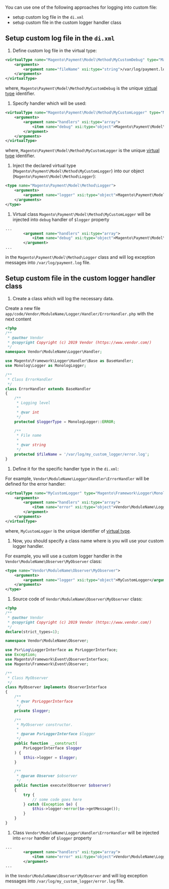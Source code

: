 You can use one of the following approaches for logging into custom file:
- setup custom log file in the `di.xml`
- setup custom file in the custom logger handler class 

## Setup custom log file in the `di.xml`

1. Define custom log file in the virtual type:

```xml
<virtualType name="Magento\Payment\Model\Method\MyCustomDebug" type="Magento\Framework\Logger\Handler\Base">
    <arguments>
        <argument name="fileName" xsi:type="string">/var/log/payment.log</argument>
    </arguments>
</virtualType>
```

where, `Magento\Payment\Model\Method\MyCustomDebug` is the unique [virtual type]({{page.baseurl}}/extension-dev-guide/build/di-xml-file.html#virtual-types) identifier.

1. Specify handler which will be used:

```xml
<virtualType name="Magento\Payment\Model\Method\MyCustomLogger" type="Magento\Framework\Logger\Monolog">
    <arguments>
        <argument name="handlers" xsi:type="array">
            <item name="debug" xsi:type="object">Magento\Payment\Model\Method\MyCustomDebug</item>
        </argument>
    </arguments>
</virtualType>
```

where, `Magento\Payment\Model\Method\MyCustomLogger` is the unique [virtual type]({{page.baseurl}}/extension-dev-guide/build/di-xml-file.html#virtual-types) identifier.

1. Inject the declared virtual type (`Magento\Payment\Model\Method\MyCustomLogger`) into our object (`Magento\Payment\Model\Method\Logger`):

```xml
<type name="Magento\Payment\Model\Method\Logger">
    <arguments>
        <argument name="logger" xsi:type="object">Magento\Payment\Model\Method\MyCustomLogger</argument>
    </arguments>
</type>
```

1. Virtual class `Magento\Payment\Model\Method\MyCustomLogger` will be injected into `debug` handler of `$logger` property
 
```xml
...
        <argument name="handlers" xsi:type="array">
            <item name="debug" xsi:type="object">Magento\Payment\Model\Method\MyCustomDebug</item>
        </argument>
...
``` 

in the `Magento\Payment\Model\Method\Logger` class and will log exception messages into `/var/log/payment.log` file.

## Setup custom file in the custom logger handler class

1. Create a class which will log the necessary data. 

Create a new file `app/code/Vendor/ModuleName/Logger/Handler/ErrorHandler.php` with the next content

```php
<?php
/**
 * @author Vendor
 * @copyright Copyright (c) 2019 Vendor (https://www.vendor.com/)
 */
namespace Vendor\ModuleName\Logger\Handler;

use Magento\Framework\Logger\Handler\Base as BaseHandler;
use Monolog\Logger as MonologLogger;

/**
 * Class ErrorHandler
 */
class ErrorHandler extends BaseHandler
{
    /**
     * Logging level
     *
     * @var int
     */
    protected $loggerType = MonologLogger::ERROR;

    /**
     * File name
     *
     * @var string
     */
    protected $fileName = '/var/log/my_custom_logger/error.log';
}
```

1. Define it for the specific handler type in the `di.xml`: 

For example, `Vendor\ModuleName\Logger\Handler\ErrorHandler` will be defined for the error handler:

```xml
<virtualType name="MyCustomLogger" type="Magento\Framework\Logger\Monolog">
    <arguments>
        <argument name="handlers" xsi:type="array">
            <item name="error" xsi:type="object">Vendor\ModuleName\Logger\Handler\ErrorHandler</item>
        </argument>
    </arguments>
</virtualType>
```

where, `MyCustomLogger` is the unique identifier of [virtual type]({{page.baseurl}}/extension-dev-guide/build/di-xml-file.html#virtual-types).

1. Now, you should specify a class name where is you will use your custom logger handler.

For example, you will use a custom logger handler in the `Vendor\ModuleName\Observer\MyObserver` class:

```xml
<type name="Vendor\ModuleName\Observer\MyObserver">
    <arguments>
        <argument name="logger" xsi:type="object">MyCustomLogger</argument>
    </arguments>
</type>
```

1. Source code of `Vendor\ModuleName\Observer\MyObserver` class:

```php
<?php
/**
 * @author Vendor
 * @copyright Copyright (c) 2019 Vendor (https://www.vendor.com/)
 */
declare(strict_types=1);

namespace Vendor\ModuleName\Observer;

use Psr\Log\LoggerInterface as PsrLoggerInterface;
use Exception;
use Magento\Framework\Event\ObserverInterface;
use Magento\Framework\Event\Observer;

/**
 * Class MyObserver
 */
class MyObserver implements ObserverInterface
{
    /**
     * @var PsrLoggerInterface
     */
    private $logger;

    /**
     * MyObserver constructor.
     *
     * @param PsrLoggerInterface $logger
     */
    public function __construct(
        PsrLoggerInterface $logger
    ) {
        $this->logger = $logger;
    }

    /**
     * @param Observer $observer
     */
    public function execute(Observer $observer)
    {
        try {
            // some code goes here
        } catch (Exception $e) {
            $this->logger->error($e->getMessage());
        }
    }
}
```

1. Class `Vendor\ModuleName\Logger\Handler\ErrorHandler` will be injected into `error` handler of `$logger` property

```xml
...
        <argument name="handlers" xsi:type="array">
            <item name="error" xsi:type="object">Vendor\ModuleName\Logger\Handler\ErrorHandler</item>
        </argument>
...
```

in the `Vendor\ModuleName\Observer\MyObserver` and will log exception messages into `/var/log/my_custom_logger/error.log` file.
